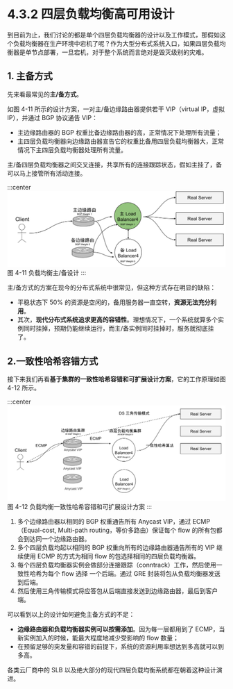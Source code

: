 # 4.3.2 四层负载均衡高可用设计

到目前为止，我们讨论的都是单个四层负载均衡器的设计以及工作模式，那假如这个负载均衡器在生产环境中宕机了呢？作为大型分布式系统入口，如果四层负载均衡器是单节点部署，一旦宕机，对于整个系统而言绝对是毁灭级别的灾难。

## 1. 主备方式

先来看最常见的**主/备方式**。

如图 4-11 所示的设计方案，一对主/备边缘路由器提供若干 VIP（virtual IP，虚拟 IP），并通过 BGP 协议通告 VIP：
- 主边缘路由器的 BGP 权重比备边缘路由器的高，正常情况下处理所有流量；
- 主四层负载均衡器向边缘路由器宣告它的权重比备用四层负载均衡器大，正常情况下主四层负载均衡器处理所有流量。

主/备四层负载均衡器之间交叉连接，共享所有的连接跟踪状态，假如主挂了，备可以马上接管所有活动连接。

:::center
  ![](../assets/balancer-ha.svg)<br/>
  图 4-11 负载均衡主/备设计
:::

主/备方式的方案在现今的分布式系统中很常见，但这种方式存在明显的缺陷：
- 平稳状态下 50% 的资源是空闲的，备用服务器一直空转，**资源无法充分利用**。
- 其次，**现代分布式系统追求更高的容错性**。理想情况下，一个系统就算多个实例同时挂掉，预期仍能继续运行，而主/备实例同时挂掉时，服务就彻底挂了。

## 2.一致性哈希容错方式

接下来我们再看**基于集群的一致性哈希容错和可扩展设计方案**，它的工作原理如图 4-12 所示。

:::center
  ![](../assets/balancer-ha-2.svg)<br/>
  图 4-12 负载均衡一致性哈希容错和可扩展设计方案
:::

1. 多个边缘路由器以相同的 BGP 权重通告所有 Anycast VIP，通过 ECMP（Equal-cost, Multi-path routing，等价多路由）保证每个 flow 的所有包都会到达同一个边缘路由器。
2. 多个四层负载均起以相同的 BGP 权重向所有的边缘路由器通告所有的 VIP 继续使用 ECMP 的方式为相同 flow 的包选择相同的四层负载均衡器。
3. 每个四层负载均衡器实例会做部分连接跟踪（conntrack）工作，然后使用一致性哈希为每个 flow 选择 一个后端。通过 GRE 封装将包从负载均衡器发送到后端。
4. 然后使用三角传输模式将应答包从后端直接发送到边缘路由器，最后到客户端。

可以看到以上的设计如何避免主备方式的不足：
- **边缘路由器和负载均衡器实例可以按需添加**。因为每一层都用到了 ECMP，当新实例加入的时候，能最大程度地减少受影响的 flow 数量；
- 在预留足够的突发量和容错的前提下，系统的资源利用率想达到多高就可以到多高。

各类云厂商中的 SLB 以及绝大部分的现代四层负载均衡系统都在朝着这种设计演进。
